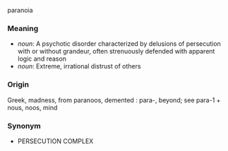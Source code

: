 paranoia
### Meaning
+ _noun_: A psychotic disorder characterized by delusions of persecution with or without grandeur, often strenuously defended with apparent logic and reason
+ _noun_: Extreme, irrational distrust of others

### Origin

Greek, madness, from paranoos, demented : para-, beyond; see para-1 + nous, noos, mind

### Synonym

+ PERSECUTION COMPLEX



